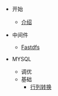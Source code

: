 
* 开始
  * [介绍](/README.md)

* 中间件
  * [Fastdfs](/middleware/Fastdfs.md)

* MYSQL
  * 调优
  * 基础
  	* [行列转换](/mysql/base/msyql行列转换.md)


